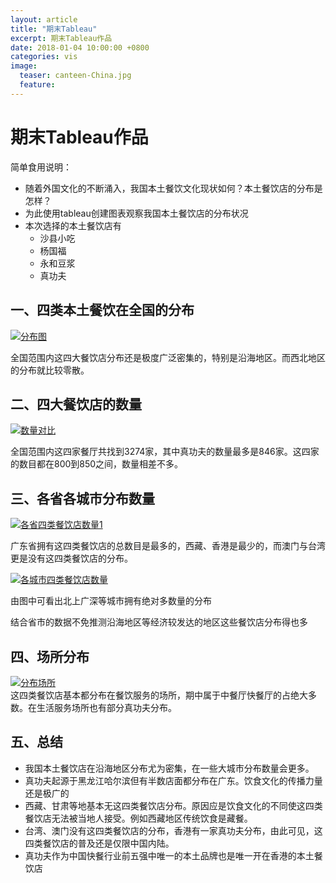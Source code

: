 ```yaml
---
layout: article
title: "期末Tableau"
excerpt: 期末Tableau作品
date: 2018-01-04 10:00:00 +0800
categories: vis
image: 
  teaser: canteen-China.jpg
  feature: 
---
```

# 期末Tableau作品
简单食用说明：
- 随着外国文化的不断涌入，我国本土餐饮文化现状如何？本土餐饮店的分布是怎样？
- 为此使用tableau创建图表观察我国本土餐饮店的分布状况
- 本次选择的本土餐饮店有
  - 沙县小吃
  - 杨国福
  - 永和豆浆
  - 真功夫

## 一、四类本土餐饮在全国的分布

<div class='tableauPlaceholder' id='viz1515158336824' style='position: relative'><noscript><a href='#'><img alt='分布图 ' src='https:&#47;&#47;public.tableau.com&#47;static&#47;images&#47;_1&#47;_18152&#47;sheet0&#47;1_rss.png' style='border: none' /></a></noscript><object class='tableauViz'  style='display:none;'><param name='host_url' value='https%3A%2F%2Fpublic.tableau.com%2F' /> <param name='embed_code_version' value='3' /> <param name='site_root' value='' /><param name='name' value='_18152&#47;sheet0' /><param name='tabs' value='no' /><param name='toolbar' value='yes' /><param name='static_image' value='https:&#47;&#47;public.tableau.com&#47;static&#47;images&#47;_1&#47;_18152&#47;sheet0&#47;1.png' /> <param name='animate_transition' value='yes' /><param name='display_static_image' value='yes' /><param name='display_spinner' value='yes' /><param name='display_overlay' value='yes' /><param name='display_count' value='yes' /></object></div>                <script type='text/javascript'>                    var divElement = document.getElementById('viz1515158336824');                    var vizElement = divElement.getElementsByTagName('object')[0];                    vizElement.style.width='100%';vizElement.style.height=(divElement.offsetWidth*0.75)+'px';                    var scriptElement = document.createElement('script');                    scriptElement.src = 'https://public.tableau.com/javascripts/api/viz_v1.js';                    vizElement.parentNode.insertBefore(scriptElement, vizElement);                </script>

全国范围内这四大餐饮店分布还是极度广泛密集的，特别是沿海地区。而西北地区的分布就比较零散。


## 二、四大餐饮店的数量

<div class='tableauPlaceholder' id='viz1515158784011' style='position: relative'><noscript><a href='#'><img alt='数量对比 ' src='https:&#47;&#47;public.tableau.com&#47;static&#47;images&#47;_1&#47;_18152&#47;sheet5&#47;1_rss.png' style='border: none' /></a></noscript><object class='tableauViz'  style='display:none;'><param name='host_url' value='https%3A%2F%2Fpublic.tableau.com%2F' /> <param name='embed_code_version' value='3' /> <param name='site_root' value='' /><param name='name' value='_18152&#47;sheet5' /><param name='tabs' value='no' /><param name='toolbar' value='yes' /><param name='static_image' value='https:&#47;&#47;public.tableau.com&#47;static&#47;images&#47;_1&#47;_18152&#47;sheet5&#47;1.png' /> <param name='animate_transition' value='yes' /><param name='display_static_image' value='yes' /><param name='display_spinner' value='yes' /><param name='display_overlay' value='yes' /><param name='display_count' value='yes' /></object></div>                <script type='text/javascript'>                    var divElement = document.getElementById('viz1515158784011');                    var vizElement = divElement.getElementsByTagName('object')[0];                    vizElement.style.width='100%';vizElement.style.height=(divElement.offsetWidth*0.75)+'px';                    var scriptElement = document.createElement('script');                    scriptElement.src = 'https://public.tableau.com/javascripts/api/viz_v1.js';                    vizElement.parentNode.insertBefore(scriptElement, vizElement);                </script>

全国范围内这四家餐厅共找到3274家，其中真功夫的数量最多是846家。这四家的数目都在800到850之间，数量相差不多。

## 三、各省各城市分布数量

<div class='tableauPlaceholder' id='viz1515159034941' style='position: relative'><noscript><a href='#'><img alt='各省四类餐饮店数量1 ' src='https:&#47;&#47;public.tableau.com&#47;static&#47;images&#47;_1&#47;_18152&#47;1_2&#47;1_rss.png' style='border: none' /></a></noscript><object class='tableauViz'  style='display:none;'><param name='host_url' value='https%3A%2F%2Fpublic.tableau.com%2F' /> <param name='embed_code_version' value='3' /> <param name='site_root' value='' /><param name='name' value='_18152&#47;1_2' /><param name='tabs' value='no' /><param name='toolbar' value='yes' /><param name='static_image' value='https:&#47;&#47;public.tableau.com&#47;static&#47;images&#47;_1&#47;_18152&#47;1_2&#47;1.png' /> <param name='animate_transition' value='yes' /><param name='display_static_image' value='yes' /><param name='display_spinner' value='yes' /><param name='display_overlay' value='yes' /><param name='display_count' value='yes' /></object></div>                <script type='text/javascript'>                    var divElement = document.getElementById('viz1515159034941');                    var vizElement = divElement.getElementsByTagName('object')[0];                    vizElement.style.width='100%';vizElement.style.height=(divElement.offsetWidth*0.75)+'px';                    var scriptElement = document.createElement('script');                    scriptElement.src = 'https://public.tableau.com/javascripts/api/viz_v1.js';                    vizElement.parentNode.insertBefore(scriptElement, vizElement);                </script>

广东省拥有这四类餐饮店的总数目是最多的，西藏、香港是最少的，而澳门与台湾更是没有这四类餐饮店的分布。

<div class='tableauPlaceholder' id='viz1515159509399' style='position: relative'><noscript><a href='#'><img alt='各城市四类餐饮店数量 ' src='https:&#47;&#47;public.tableau.com&#47;static&#47;images&#47;_1&#47;_18152&#47;sheet8&#47;1_rss.png' style='border: none' /></a></noscript><object class='tableauViz'  style='display:none;'><param name='host_url' value='https%3A%2F%2Fpublic.tableau.com%2F' /> <param name='embed_code_version' value='3' /> <param name='site_root' value='' /><param name='name' value='_18152&#47;sheet8' /><param name='tabs' value='no' /><param name='toolbar' value='yes' /><param name='static_image' value='https:&#47;&#47;public.tableau.com&#47;static&#47;images&#47;_1&#47;_18152&#47;sheet8&#47;1.png' /> <param name='animate_transition' value='yes' /><param name='display_static_image' value='yes' /><param name='display_spinner' value='yes' /><param name='display_overlay' value='yes' /><param name='display_count' value='yes' /></object></div>                <script type='text/javascript'>                    var divElement = document.getElementById('viz1515159509399');                    var vizElement = divElement.getElementsByTagName('object')[0];                    vizElement.style.width='100%';vizElement.style.height=(divElement.offsetWidth*0.75)+'px';                    var scriptElement = document.createElement('script');                    scriptElement.src = 'https://public.tableau.com/javascripts/api/viz_v1.js';                    vizElement.parentNode.insertBefore(scriptElement, vizElement);                </script>

由图中可看出北上广深等城市拥有绝对多数量的分布

结合省市的数据不免推测沿海地区等经济较发达的地区这些餐饮店分布得也多

## 四、场所分布

<div class='tableauPlaceholder' id='viz1515161981784' style='position: relative'><noscript><a href='#'><img alt='分布场所 ' src='https:&#47;&#47;public.tableau.com&#47;static&#47;images&#47;_1&#47;_18152&#47;9&#47;1_rss.png' style='border: none' /></a></noscript><object class='tableauViz'  style='display:none;'><param name='host_url' value='https%3A%2F%2Fpublic.tableau.com%2F' /> <param name='embed_code_version' value='3' /> <param name='site_root' value='' /><param name='name' value='_18152&#47;9' /><param name='tabs' value='no' /><param name='toolbar' value='yes' /><param name='static_image' value='https:&#47;&#47;public.tableau.com&#47;static&#47;images&#47;_1&#47;_18152&#47;9&#47;1.png' /> <param name='animate_transition' value='yes' /><param name='display_static_image' value='yes' /><param name='display_spinner' value='yes' /><param name='display_overlay' value='yes' /><param name='display_count' value='yes' /></object></div>                
<script type='text/javascript'>                    var divElement = document.getElementById('viz1515161981784');                    var vizElement = divElement.getElementsByTagName('object')[0];                    vizElement.style.width='100%';vizElement.style.height=(divElement.offsetWidth*0.75)+'px';                    var scriptElement = document.createElement('script');                    scriptElement.src = 'https://public.tableau.com/javascripts/api/viz_v1.js';                    vizElement.parentNode.insertBefore(scriptElement, vizElement);                </script>
这四类餐饮店基本都分布在餐饮服务的场所，期中属于中餐厅快餐厅的占绝大多数。在生活服务场所也有部分真功夫分布。

## 五、总结
- 我国本土餐饮店在沿海地区分布尤为密集，在一些大城市分布数量会更多。
- 真功夫起源于黑龙江哈尔滨但有半数店面都分布在广东。饮食文化的传播力量还是极广的
- 西藏、甘肃等地基本无这四类餐饮店分布。原因应是饮食文化的不同使这四类餐饮店无法被当地人接受。例如西藏地区传统饮食是藏餐。
- 台湾、澳门没有这四类餐饮店的分布，香港有一家真功夫分布，由此可见，这四类餐饮店的普及还是仅限中国内陆。
- 真功夫作为中国快餐行业前五强中唯一的本土品牌也是唯一开在香港的本土餐饮店


